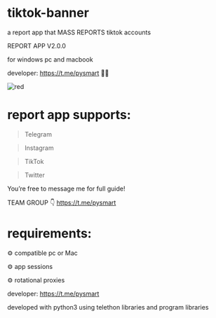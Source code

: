 # tiktok-banner
a report app that MASS REPORTS tiktok accounts

REPORT APP V2.0.0

for windows pc and macbook  

developer: https://t.me/pysmart 👨‍💻

![red](https://github.com/user-attachments/assets/a3afd08d-8692-4e5b-aa4a-b7f4cf318caf)


# report app supports:

> Telegram

> Instagram 

> TikTok 

> Twitter 


You’re free to message me for full guide! 

TEAM GROUP 👇
https://t.me/pysmart

# requirements:

⚙️ compatible pc or Mac

⚙️ app sessions 

⚙️ rotational proxies

developer: https://t.me/pysmart

developed with python3 using telethon libraries and program libraries 




